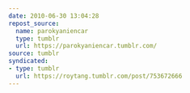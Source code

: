 ```yaml
---
date: 2010-06-30 13:04:28
repost_source:
  name: parokyaniencar
  type: tumblr
  url: https://parokyaniencar.tumblr.com/
source: tumblr
syndicated:
- type: tumblr
  url: https://roytang.tumblr.com/post/753672666
---
```


<blockquote>
<blockquote></blockquote>
</blockquote>